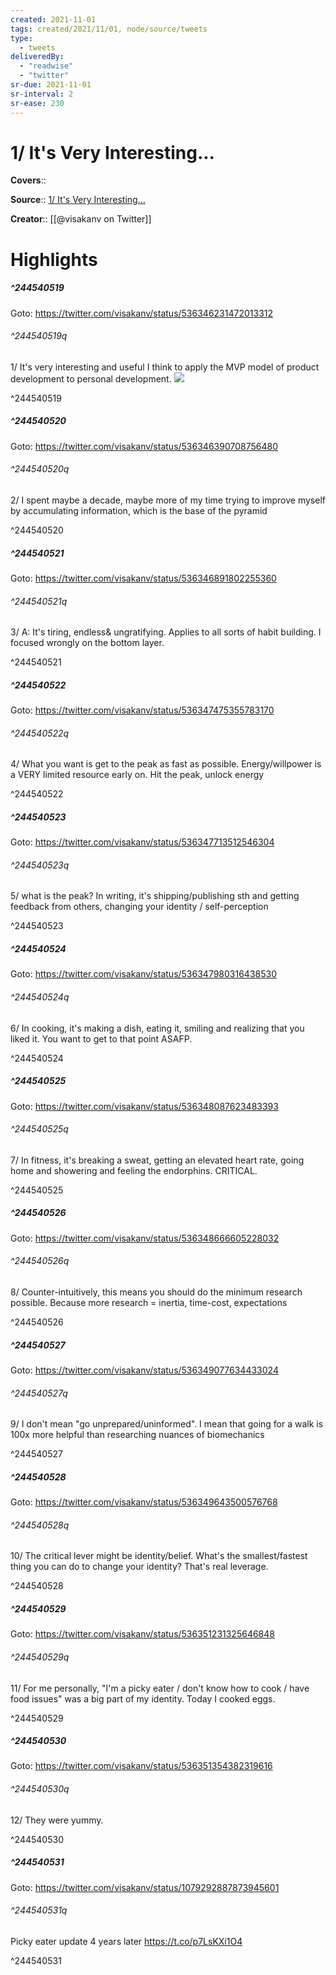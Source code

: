 ```yaml
---
created: 2021-11-01
tags: created/2021/11/01, node/source/tweets
type: 
  - tweets
deliveredBy: 
  - "readwise"
  - "twitter"
sr-due: 2021-11-01
sr-interval: 2
sr-ease: 230
---
```

# 1/ It's Very Interesting...

**Covers**:: 

**Source**:: [1/ It's Very Interesting...](https://twitter.com/visakanv/status/536346231472013312)

**Creator**:: [[@visakanv on Twitter]]

# Highlights
##### ^244540519


Goto: https://twitter.com/visakanv/status/536346231472013312  

###### ^244540519q

1/ It's very interesting and useful I think to apply the MVP model of product development to personal development. 
![](https://pbs.twimg.com/media/B3F8De3CEAA8hKB.png) 

^244540519

##### ^244540520


Goto: https://twitter.com/visakanv/status/536346390708756480  

###### ^244540520q

2/ I spent maybe a decade, maybe more of my time trying to improve myself by accumulating information, which is the base of the pyramid 

^244540520

##### ^244540521


Goto: https://twitter.com/visakanv/status/536346891802255360  

###### ^244540521q

3/ A: It's tiring, endless& ungratifying. Applies to all sorts of habit building. I focused wrongly on the bottom layer. 

^244540521

##### ^244540522


Goto: https://twitter.com/visakanv/status/536347475355783170  

###### ^244540522q

4/ What you want is get to the peak as fast as possible. Energy/willpower is a VERY limited resource early on. Hit the peak, unlock energy 

^244540522

##### ^244540523


Goto: https://twitter.com/visakanv/status/536347713512546304  

###### ^244540523q

5/ what is the peak? In writing, it's shipping/publishing sth and getting feedback from others, changing your identity / self-perception 

^244540523

##### ^244540524


Goto: https://twitter.com/visakanv/status/536347980316438530  

###### ^244540524q

6/ In cooking, it's making a dish, eating it, smiling and realizing that you liked it. You want to get to that point ASAFP. 

^244540524

##### ^244540525


Goto: https://twitter.com/visakanv/status/536348087623483393  

###### ^244540525q

7/ In fitness, it's breaking a sweat, getting an elevated heart rate, going home and showering and feeling the endorphins. CRITICAL. 

^244540525

##### ^244540526


Goto: https://twitter.com/visakanv/status/536348666605228032  

###### ^244540526q

8/ Counter-intuitively, this means you should do the minimum research possible. Because more research = inertia, time-cost, expectations 

^244540526

##### ^244540527


Goto: https://twitter.com/visakanv/status/536349077634433024  

###### ^244540527q

9/ I don't mean "go unprepared/uninformed". I mean that going for a walk is 100x more helpful than researching nuances of biomechanics 

^244540527

##### ^244540528


Goto: https://twitter.com/visakanv/status/536349643500576768  

###### ^244540528q

10/ The critical lever might be identity/belief. What's the smallest/fastest thing you can do to change your identity? That's real leverage. 

^244540528

##### ^244540529


Goto: https://twitter.com/visakanv/status/536351231325646848  

###### ^244540529q

11/ For me personally, "I'm a picky eater / don't know how to cook / have food issues" was a big part of my identity. Today I cooked eggs. 

^244540529

##### ^244540530


Goto: https://twitter.com/visakanv/status/536351354382319616  

###### ^244540530q

12/ They were yummy. 

^244540530

##### ^244540531


Goto: https://twitter.com/visakanv/status/1079292887873945601  

###### ^244540531q

Picky eater update 4 years later https://t.co/p7LsKXi1O4 

^244540531

